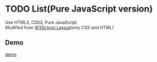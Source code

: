 # TODO List(Pure JavaScript version)

Use HTML5, CSS3, Pure JavaScript  
Modified from [W3School Layout](https://www.w3schools.com/howto/howto_js_todolist.asp)(only CSS and HTML)  

## Demo
[demo](https://e920528.github.io/TODO-List-Pure-JavaScript-version-/)

